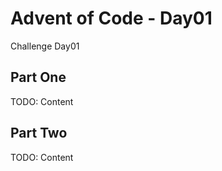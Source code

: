 # Advent of Code - Day01

<!-- MDOC !-->

Challenge Day01

## Part One

TODO: Content

## Part Two

TODO: Content

